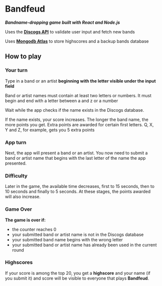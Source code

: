 # Bandfeud

<strong><em>Bandname-dropping game built with React and Node.js</em></strong>

Uses the <a href="https://www.discogs.com/developers"><strong>Discogs API</strong></a> to validate user input and fetch new bands

Uses <a href="https://www.mongodb.com/cloud/atlas"><strong>Mongodb Atlas</strong></a> to store highscores and a backup bands database

## How to play

### Your turn
Type in a band or an artist <strong>beginning with the letter visible under the input field</strong>

Band or artist names must contain at least two letters or numbers. It must begin and end with a letter between a and z or a number

Wait while the app checks if the name exists in the Discogs database.

If the name exists, your score increases. The longer the band name, the more points you get.
Extra points are awarded for certain first letters. Q, X, Y and Z, for example, gets you 5 extra points

### App turn
Next, the app will present a band or an artist. 
You now need to submit a band or artist name that begins with the last letter of the name the app presented.

### Difficulty
Later in the game, the available time decreases, first to 15 seconds, then to 10 seconds and finally to 5 seconds. At these stages, the points awarded will also increase.

### Game Over
<strong>The game is over if:</strong>
<ul>
  <li>the counter reaches 0 
  <li>your submitted band or artist name is not in the Discogs database
  <li>your submitted band name begins with the wrong letter
  <li>your submitted band or artist name has already been used in the current round 
</ul>

### Highscores
If your score is among the top 20, you get a <strong>highscore</strong> and your name (if you submit it) and score will be visible to everyone that plays <strong>Bandfeud</strong>.